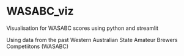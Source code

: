 # WASABC_viz
Visualisation for WASABC scores using python and streamlit  

Using data from the past Western Australian State Amateur Brewers Competiitons (WASABC)
